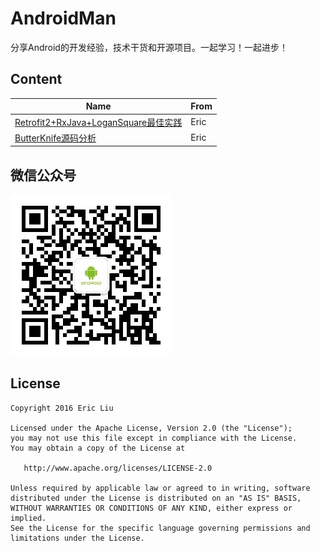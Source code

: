 AndroidMan
====================================
分享Android的开发经验，技术干货和开源项目。一起学习！一起进步！

## Content
Name | From
--- | --- 
[Retrofit2+RxJava+LoganSquare最佳实践](https://github.com/liuguangqiang/AndroidMan/blob/master/posts/Retrofit2%2BRxJava%2BLoganSquare%E6%9C%80%E4%BD%B3%E5%AE%9E%E8%B7%B5.md) | Eric
[ButterKnife源码分析](https://github.com/liuguangqiang/AndroidMan/blob/master/posts/ButterKnife/ButterKnife%E6%BA%90%E7%A0%81%E5%88%86%E6%9E%90.md) | Eric


## 微信公众号
![Alt text](arts/wechat.jpg)

## License

    Copyright 2016 Eric Liu

    Licensed under the Apache License, Version 2.0 (the "License");
    you may not use this file except in compliance with the License.
    You may obtain a copy of the License at

       http://www.apache.org/licenses/LICENSE-2.0

    Unless required by applicable law or agreed to in writing, software
    distributed under the License is distributed on an "AS IS" BASIS,
    WITHOUT WARRANTIES OR CONDITIONS OF ANY KIND, either express or implied.
    See the License for the specific language governing permissions and
    limitations under the License.

